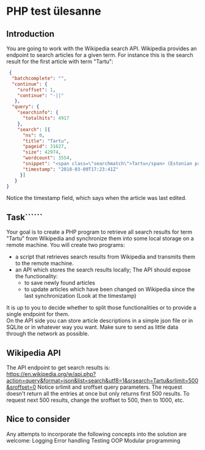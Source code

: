 # PHP test ülesanne

## Introduction

You are going to work with the Wikipedia search API. Wikipedia provides an endpoint to search articles for a given term. For instance this is the search result for the first
article with term "Tartu":
```json
 {
  "batchcomplete": "",
  "continue": {
    "sroffset": 1,
    "continue": "-||"
   },
  "query": {
    "searchinfo": {
      "totalhits": 4917
    },
    "search": [{
      "ns": 0,
      "title": "Tartu",
      "pageid": 31627,
      "size": 42974,
      "wordcount": 3554,
      "snippet": "<span class=\"searchmatch\">Tartu</span> (Estonian pronunciation: [<span class=\"searchmatch\">ˈtɑrtˑu</span>], So",
      "timestamp": "2018-03-09T17:23:41Z"
     }]
   }
}
```
Notice the timestamp field, which says when the article was last edited.

## Task``````
Your goal is to create a PHP program to retrieve all search results for term "Tartu" from Wikipedia and synchronize them into some local storage on a remote machine.
You will create two programs:
* a script that retrieves search results from Wikipedia and transmits them to the remote machine.
* an API which stores the search results locally; The API should expose the functionality: 
  * to save newly found articles
   * to update articles which have been changed on Wikipedia since the last synchronization (Look at the timestamp) 

It is up to you to decide whether to split those functionalities or to provide a single endpoint for them.   
On the API side you can store article descriptions in a simple json file or in SQLite or in whatever way you
want. Make sure to send as little data through the network as possible.

## Wikipedia API
The API endpoint to get search results is: https://en.wikipedia.org/w/api.php?action=query&format=json&list=search&utf8=1&srsearch=Tartu&srlimit=500&sroffset=0
Notice srlimit and sroffset query parameters. The request doesn't return all the entries at once but only returns first 500 results. To request next 500 results, change the
sroffset to 500, then to 1000, etc.

## Nice to consider
Any attempts to incorporate the following concepts into the solution are welcome:
Logging
Error handling
Testing
OOP
Modular programming
